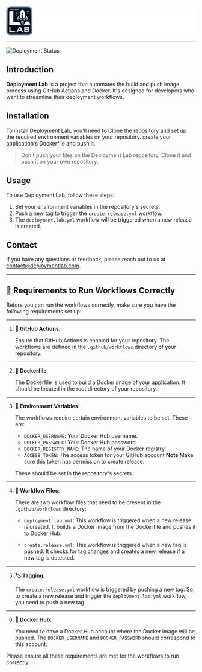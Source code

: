 <div style="text-align: center;"> <img src="deployment.lab.png" alt="Deployment Lab Logo" /> </div>

--- 

![Deployment Status](https://github.com/islam-femtosec/deployment_lab/actions/workflows/__test__deployment.lab.yml/badge.svg?branch=deploy__test)

## **Introduction**

**Deployment Lab** is a project that automates the build and push image process using GitHub Actions and Docker. It's
designed
for
developers who want to streamline their deployment workflows.

## **Installation**

To install Deployment Lab, you'll need to Clone the repository and set up the required environment variables on your
repository.
create your application's Dockerfile and push it.

> Don't push your files on the Deployment Lab repository. Clone it and push it on your own repository.

## **Usage**

To use Deployment Lab, follow these steps:

1. Set your environment variables in the repository's secrets.
2. Push a new tag to trigger the `create.release.yml` workflow.
3. The `deployment.lab.yml` workflow will be triggered when a new release is created.

## **Contact**

If you have any questions or feedback, please reach out to us
at [contact@deploymentlab.com](mailto:dev.islam.kamel@gmail.com).

---

## 🚀 **Requirements to Run Workflows Correctly**

Before you can run the workflows correctly, make sure you have the following requirements set up:

---

1. **🔧 GitHub Actions**:

   Ensure that GitHub Actions is enabled for your repository. The workflows are defined in the `.github/workflows`
   directory of your repository.

---

2. **🐳 Dockerfile**:

   The Dockerfile is used to build a Docker image of your application. It should be located in the root directory of
   your repository.

---

3. **🔑 Environment Variables**:

   The workflows require certain environment variables to be set. These are:

    - `DOCKER_USERNAME`: Your Docker Hub username.
    - `DOCKER_PASSWORD`: Your Docker Hub password.
    - `DOCKER_REGISTRY_NAME`: The name of your Docker registry.
    - `ACCESS_TOKEN`: The access token for your GitHub account **Note** Make sure this token has permission to create
      release.

   These should be set in the repository's secrets.

---

4. **📁 Workflow Files**:

   There are two workflow files that need to be present in the `.github/workflows` directory:

    - `deployment.lab.yml`: This workflow is triggered when a new release is created. It builds a Docker image from the
      Dockerfile and pushes it to Docker Hub.

    - `create.release.yml`: This workflow is triggered when a new tag is pushed. It checks for tag changes and creates a
      new release if a new tag is detected.

---

5. **🏷️ Tagging**:

   The `create.release.yml` workflow is triggered by pushing a new tag. So, to create a new release and trigger
   the `deployment.lab.yml` workflow, you need to push a new tag.

---

6. **🐳 Docker Hub**:

   You need to have a Docker Hub account where the Docker image will be pushed. The `DOCKER_USERNAME`
   and `DOCKER_PASSWORD` should correspond to this account.

Please ensure all these requirements are met for the workflows to run correctly.